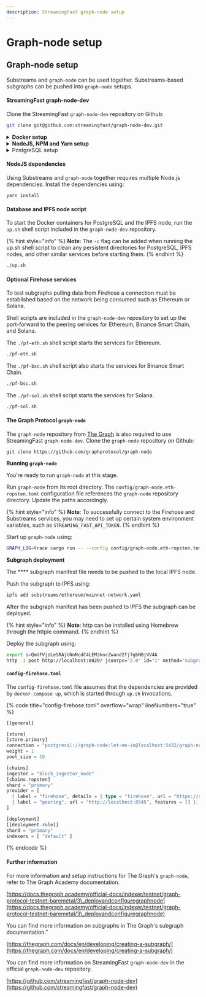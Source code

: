 ```yaml
---
description: StreamingFast graph-node setup
---
```


# Graph-node setup

## Graph-node setup

Substreams and `graph-node` can be used together. Substreams-based subgraphs can be pushed into `graph-node` setups.

#### **StreamingFast graph-node-dev**

Clone the StreamingFast `graph-node-dev` repository on Github:

```bash
git clone git@github.com:streamingfast/graph-node-dev.git
```

<details>

<summary><strong>Docker setup</strong></summary>

Docker is required to use StreamingFast `graph-node-dev`. Make sure your machine has a functional Docker installation in place prior to proceeding.

Additional information for Docker installation can be found in the official Docker documentation.

[https://docs.docker.com/engine/install/](https://docs.docker.com/engine/install/)

</details>

<details>

<summary><strong>NodeJS, NPM and Yarn setup</strong></summary>

Node Package Manager (NPM) and Yarn are required to use StreamingFast `graph-node-dev`.

Additional information for NodeJS and NPM installation can be found in the official NPM documentation.

[https://docs.npmjs.com/downloading-and-installing-node-js-and-npm](https://docs.npmjs.com/downloading-and-installing-node-js-and-npm)

Additional information for Yarn installation can be found in the official yarn documentation.

[https://classic.yarnpkg.com/lang/en/docs/install/#mac-stable](https://classic.yarnpkg.com/lang/en/docs/install/#mac-stable)

</details>

<details>

<summary>PostgreSQL setup</summary>

PostgreSQL is required to use StreamingFast `graph-node-dev`. Make sure the target machine has a fully functional PostgreSQL installation in place prior to proceeding.

Additional information for PostgreSQL installation can be found in the official PostgreSQL documentation.

[https://www.postgresql.org/download/](https://www.postgresql.org/download/)

</details>

#### **NodeJS dependencies**

Using Substreams and `graph-node` together requires multiple Node.js dependencies. Install the dependencies using:

```
yarn install
```

#### Database and IPFS node script

To start the Docker containers for PostgreSQL and the IPFS node, run the `up.sh` shell script included in the `graph-node-dev` repository.

{% hint style="info" %}
**Note**: The `-c` flag can be added when running the up.sh shell script to clean any persistent directories for PostgreSQL, IPFS nodes, and other similar services before starting them.
{% endhint %}

```bash
./up.sh
```

#### Optional Firehose services

To test subgraphs pulling data from Firehose a connection must be established based on the network being consumed such as Ethereum or Solana.

Shell scripts are included in the `graph-node-dev` repository to set up the port-forward to the peering services for Ethereum, Binance Smart Chain, and Solana.

The `./pf-eth.sh` shell script starts the services for Ethereum.

```bash
./pf-eth.sh
```

The `./pf-bsc.sh` shell script also starts the services for Binance Smart Chain.

```bash
./pf-bsc.sh
```

The `./pf-sol.sh` shell script starts the services for Solana.

```bash
./pf-sol.sh
```

#### The Graph Protocol `graph-node`

The `graph-node` repository from [The Graph](https://thegraph.com/) is also required to use StreamingFast `graph-node-dev`. Clone the `graph-node` repository on Github:

```
git clone https://github.com/graphprotocol/graph-node
```

**Running `graph-node`**

You're ready to run `graph-node` at this stage.&#x20;

Run `graph-node` from its root directory. The `config/graph-node.eth-ropsten.toml` configuration file references the `graph-node` repository directory. Update the paths accordingly.

{% hint style="info" %}
**Note**: To successfully connect to the Firehose and Substreams services, you may need to set up certain system environment variables, such as `STREAMING_FAST_API_TOKEN`.
{% endhint %}

Start up `graph-node` using:

```bash
GRAPH_LOG=trace cargo run -- --config config/graph-node.eth-ropsten.toml --ipfs "localhost:5001"
```

**Subgraph deployment**

The **** subgraph manifest file needs to be pushed to the local IPFS node.&#x20;

Push the subgraph to IPFS using:

```bash
ipfs add substreams/ethereum/mainnet-network.yaml
```

After the subgraph manifest has been pushed to IPFS the subgraph can be deployed.

{% hint style="info" %}
**Note**: http can be installed using Homebrew through the httpie command.
{% endhint %}

Deploy the subgraph using:

```bash
export i=QmUFVjzLeSRAjUNnNcdC4LEM3kncZwand2fj7gbNBjVV4A
http -I post http://localhost:8020/ jsonrpc="2.0" id="1" method="subgraph_create" params:="{\"name\": \""$i"\"}" && http -I post http://localhost:8020/ jsonrpc="2.0" id="1" method="subgraph_deploy" params:="{\"name\": \""$i"\", \"ipfs_hash\": \""$i"\", \"version_label\": \"1\"}"
```

#### `config-firehose.toml`

The `config-firehose.toml` file assumes that the dependencies are provided by `docker-compose up`, which is started through `up.sh` invocations.

{% code title="config-firehose.toml" overflow="wrap" lineNumbers="true" %}
```rust
[[general]

[store]
[store.primary]
connection = "postgresql://graph-node:let-me-in@localhost:5432/graph-node"
weight = 1
pool_size = 10

[chains]
ingestor = "block_ingestor_node"
[chains.ropsten]
shard = "primary"
provider = [
  { label = "firehose", details = { type = "firehose", url = "https://ropsten.streamingfast.io", token = "<fill_me>" }},
  { label = "peering", url = "http://localhost:8545", features = [] },
]

[deployment]
[[deployment.rule]]
shard = "primary"
indexers = [ "default" ]
```
{% endcode %}

#### Further information

For more information and setup instructions for The Graph's `graph-node`, refer to The Graph Academy documentation.

[https://docs.thegraph.academy/official-docs/indexer/testnet/graph-protocol-testnet-baremetal/3\_deployandconfiguregraphnode](https://docs.thegraph.academy/official-docs/indexer/testnet/graph-protocol-testnet-baremetal/3\_deployandconfiguregraphnode)

You can find more information on subgraphs in The Graph's subgraph documentation."

[https://thegraph.com/docs/en/developing/creating-a-subgraph/](https://thegraph.com/docs/en/developing/creating-a-subgraph/)

You can find more information on StreamingFast `graph-node-dev` in the official `graph-node-dev` repository.

[https://github.com/streamingfast/graph-node-dev](https://github.com/streamingfast/graph-node-dev)
